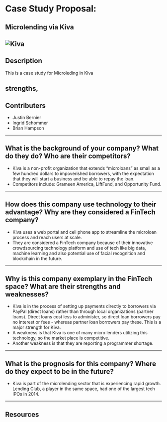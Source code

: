 # Case Study Proposal:
## Microlending via Kiva

![Kiva](https://upload.wikimedia.org/wikipedia/commons/thumb/c/cd/Kiva.org_logo_2016.svg/1200px-Kiva.org_logo_2016.svg.png)
---

## Description
This is a case study for Microleding in Kiva

strengths, 
---
## Contributers
* Justin Bernier
* Ingrid Schommer
* Brian Hampson
---


## What is the background of your company? What do they do? Who are their competitors?

* Kiva is a non-profit organization that extends “microloans” as small as a few hundred dollars to impoverished borrowers, with the expectation that they will start a business and be able to repay the loan. 
* Competitors include: Grameen America, LiftFund, and Opportunity Fund. 

---

## How does this company use technology to their advantage? Why are they considered a FinTech company?
* Kiva uses a web portal and cell phone app to streamline the microloan process and reach users at scale.
* They are considered a FinTech company because of their innovative crowdsourcing technology platform and use of tech like big data, machine learning and also potential use of facial recognition and blockchain in the future.

---
## Why is this company exemplary in the FinTech space? What are their strengths and weaknesses?

* Kiva is in the process of setting up payments directly to borrowers via PayPal (direct loans) rather than through local organizations (partner loans). Direct loans cost less to administer, so direct loan borrowers pay no interest or fees - whereas partner loan borrowers pay these. This is a major strength for Kiva. 
* A weakness is that Kiva is one of many micro lenders utilizing this technology, so the market place is competitive. 
* Another weakness is that they are reporting a programmer shortage. 

---

## What is the prognosis for this company? Where do they expect to be in the future?

* Kiva is part of the microlending sector that is experiencing rapid growth.  Lending Club, a player in the same space, had one of the largest tech IPOs in 2014.
---
## Resources